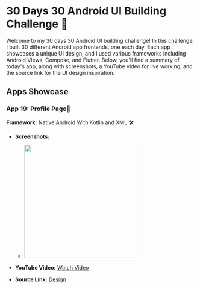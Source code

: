 # 30 Days 30 Android UI Building Challenge 🚀

Welcome to my 30 days 30 Android UI building challenge! In this challenge, I built 30 different Android app frontends, one each day. Each app showcases a unique UI design, and I used various frameworks including Android Views, Compose, and Flutter. Below, you'll find a summary of today's app, along with screenshots, a YouTube video for live working, and the source link for the UI design inspiration.

## Apps Showcase

### App 19:  Profile Page📱

**Framework:** Native Android With Kotlin and XML 🛠️

- **Screenshots:**
  - <img src="https://github.com/justatulcodes/Day19_Profile_page/assets/106759388/b2257dce-802d-4df6-9176-e2fd072e2ed5" width = "300" height="300">

- **YouTube Video:** [Watch Video](https://www.youtube.com/watch?v=Ks-PLVVTlok)
- **Source Link:** [Design](https://i.pinimg.com/564x/b8/b1/48/b8b14866f44c43423559453d9744aa7d.jpg)

